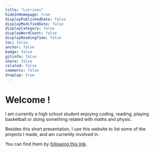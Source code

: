 ```yaml
---
title: "Lutrinos"
hideInHomepage: true
displayPublishedDate: false
displayModifiedDate: false
displayCategory: false
displayWordCount: false
displayReadingTime: false
toc: false
anchor: false
badge: false
gitinfo: false
share: false
related: false
comments: false
dropCap: true
---
```


# Welcome !

I am currently a high school student enjoying coding, reading, playing basketball or doing something related with maths and physic.

Besides this short presentation, I use this website to list some of the projects I made, and am currently involved in.

You can find them by [following this link](./posts/projects).